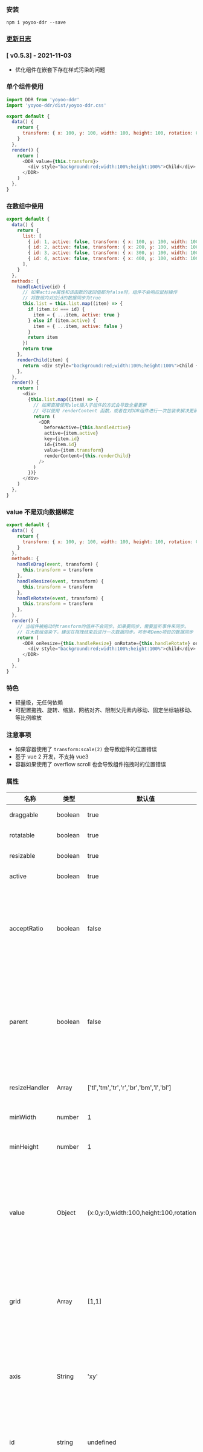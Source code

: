 ### 安装

```
npm i yoyoo-ddr --save
```

### [更新日志](https://github.com/zuimeiaj/yoyoo-ddr/blob/master/CHANGELOG.md)

### [ v0.5.3] - 2021-11-03

- 优化组件在嵌套下存在样式污染的问题

### 单个组件使用

```javascript
import DDR from 'yoyoo-ddr'
import 'yoyoo-ddr/dist/yoyoo-ddr.css'

export default {
  data() {
    return {
      transform: { x: 100, y: 100, width: 100, height: 100, rotation: 0 },
    }
  },
  render() {
    return (
      <DDR value={this.transform}>
        <div style="background:red;width:100%;height:100%">Child</div>
      </DDR>
    )
  },
}
```

### 在数组中使用

```javascript
export default {
  data() {
    return {
      list: [
        { id: 1, active: false, transform: { x: 100, y: 100, width: 100, height: 100, rotation: 0 } },
        { id: 2, active: false, transform: { x: 200, y: 100, width: 100, height: 100, rotation: 0 } },
        { id: 3, active: false, transform: { x: 300, y: 100, width: 100, height: 100, rotation: 0 } },
        { id: 4, active: false, transform: { x: 400, y: 100, width: 100, height: 100, rotation: 0 } },
      ],
    }
  },
  methods: {
    handleActive(id) {
      // 如果active属性和该函数的返回值都为false时，组件不会响应鼠标操作
      // 将数组内对应id的数据同步为true
      this.list = this.list.map((item) => {
        if (item.id === id) {
          item = { ...item, active: true }
        } else if (item.active) {
          item = { ...item, active: false }
        }
        return item
      })
      return true
    },
    renderChild(item) {
      return <div style="background:red;width:100%;height:100%">Child {item.id}</div>
    },
  },
  render() {
    return (
      <div>
        {this.list.map((item) => {
          // 如果直接使用slot插入子组件的方式会导致全量更新
          // 可以使用 renderContent 函数，或者在对DDR组件进行一次包装来解决更新问题
          return (
            <DDR
              beforeActive={this.handleActive}
              active={item.active}
              key={item.id}
              id={item.id}
              value={item.transform}
              renderContent={this.renderChild}
            />
          )
        })}
      </div>
    )
  },
}
```

### value 不是双向数据绑定

```javascript
export default {
  data() {
    return {
      transform: { x: 100, y: 100, width: 100, height: 100, rotation: 0 },
    }
  },
  methods: {
    handleDrag(event, transform) {
      this.transform = transform
    },
    handleResize(event, transform) {
      this.transform = transform
    },
    handleRotate(event, transform) {
      this.transform = transform
    },
  },
  render() {
    // 当组件被拖动时transform的值并不会同步。如果要同步，需要监听事件来同步。
    // 在大数组渲染下，建议在拖拽结束后进行一次数据同步。可参考Demo项目的数据同步
    return (
      <DDR onResize={this.handleResize} onRotate={this.handleRotate} onDrag={this.handleDrag} value={this.transform}>
        <div style="background:red;width:100%;height:100%">child</div>
      </DDR>
    )
  },
}
```

### 特色

- 轻量级，无任何依赖
- 可配置拖拽、旋转、缩放、网格对齐、限制父元素内移动、固定坐标轴移动、等比例缩放

### 注意事项

- 如果容器使用了 `transform:scale(2)` 会导致组件的位置错误
- 基于 vue 2 开发，不支持 vue3
- 容器如果使用了 overflow scroll 也会导致组件拖拽时的位置错误

### 属性

| 名称          | 类型     | 默认值                                    | 描述                                                                                 |
| ------------- | -------- | ----------------------------------------- | ------------------------------------------------------------------------------------ |
| draggable     | boolean  | true                                      | 是否可拖拽                                                                           |
| rotatable     | boolean  | true                                      | 是否可旋转                                                                           |
| resizable     | boolean  | true                                      | 是否可缩放                                                                           |
| active        | boolean  | true                                      | 是否可用，                                                                           |
| acceptRatio   | boolean  | false                                     | 纵横比，单词拼写错误。但是发现太晚了,所以就这样吧                                    |
| parent        | boolean  | false                                     | 限制在父容器内拖拽，支持拖动和缩放，旋转角度大于 0 不会判断                          |
| resizeHandler | Array    | ['tl','tm','tr','r','br','bm','l','bl']   | 定义缩放控制点                                                                       |
| minWidth      | number   | 1                                         | 可缩放的最小宽度                                                                     |
| minHeight     | number   | 1                                         | 可缩放最小高度                                                                       |
| value         | Object   | {x:0,y:0,width:100,height:100,rotation:0} | 位置，注意该参数并不是双向绑定的不支持 v-model，但能响应 value 的更新                |
| grid          | Array    | [1,1]                                     | 格式[x,y]，支持拖动和缩放对齐。只能为整数                                            |
| axis          | String   | 'xy'                                      | 指定坐标轴拖动，默认 xy 都可以拖动，仅支持拖动                                       |
| id            | string   | undefined                                 | 数组方式渲染时增加的参数，提高性能                                                   |
| beforeActive  | Function | ()=> false                                | 数组方式渲染时增加的参数，当元素被点击时会调用该函数并传入 id                        |
| renderContent | Function | ()=> VNode                                | 数组方式渲染时增加的参数，用于渲染自定义子节点，如果是单个组件使用直接用 slot 就行了 |

### 自定义 class 样式

- 拖动状态： `ddr-ready-drag` 鼠标按下,准备拖动时的 class。`ddr-dragging` 拖动时的 class
- 缩放状态： `ddr-ready-resize` 鼠标按下，准备缩放时的 class。`ddr-resizing` 缩放时的 class
- 旋转状态： `ddr-ready-rotate` 鼠标按下，准备旋转时的 class。`ddr-rotating` 旋转时的 class
- 选中状态： `active` 组件选中时的 class

### 事件

拖拽、旋转、缩放时会触发一系列事件，该事件都会传入两个参数，第一个参数为原始的事件对象，第二个参数为当前组件的位置信息。

| name        | args                          |
| ----------- | ----------------------------- |
| dragstart   | (event,transform)=>{} :void 0 |
| drag        | (event,transform)=>{} :void 0 |
| dragend     | (event,transform)=>{} :void 0 |
| rotatestart | (event,transform)=>{} :void 0 |
| rotate      | (event,transform)=>{} :void 0 |
| rotateend   | (event,transform)=>{} :void 0 |
| resizestart | (event,transform)=>{} :void 0 |
| resize      | (event,transform)=>{} :void 0 |
| resizeend   | (event,transform)=>{} :void 0 |

### 链接

[ 在线演示 https://zuimeiaj.github.io/ddr/ ](https://zuimeiaj.github.io/ddr/)

### Demo 项目目前已实现的功能，且在不停的更新中

- [x] 可以自定义组件，在目录 `src/examples/vseditor/component-impl.js`中增加实现并导出。 components.vue 中添加对应的类型即可。
- [x] 可自定义组件属性编辑器 在目录 `src/examples/vseditor/prop-inspector.vue` 中添加对应的类型并实现即可
- [x] 可从组件列表中拖拽组件到编辑区域进行编辑
- [x] 支持嵌套组件，`component-impl.js` 中的 `Container` 组件实际包含了一个`editor-view`组件，可无限嵌套
- [x] 编辑器区域的其他功能将以插件的形式提供，方便功能管理
- [x] 支持历史记录回退，组件删除和画布清除等
- [x] 支持编辑器区域框选功能
- [x] 完善编辑器区域的框选功能，需要实现组件的批量更新
- [ ] 持续重构代码，通常情况都是先实现再做优化。
- [ ] 增加快捷键功能，如：删除，复制，添加副本，剪切，粘贴等
- [ ] 增加 canvas 组件，可生成简单的图形，如 曲线、和其他图形等。

> 该项目会一直不停的完善，其目的主要是通过大量的项目实践给 `yoyoo-ddr` 增加一些有用的功能，使他尽可能满足大部分场景的需求。

### 联系我

如果在使用该组件时遇到问题，可以加 QQ(2498683974)联系我。欢迎提出宝贵意见和建议

### License

The MIT License (MIT). Please see [License File](https://github.com/zuimeiaj/yoyoo-ddr/blob/master/LICENSE) for more information.
